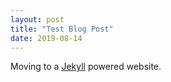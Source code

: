 ```yaml
---
layout: post
title: "Test Blog Post"
date: 2019-08-14
---
```


Moving to a [Jekyll](http://jekyllrb.com) powered website.
